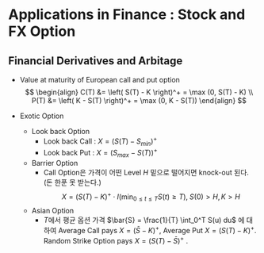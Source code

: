 Applications in Finance : Stock and FX Option
=================================

## Financial Derivatives and Arbitage
- Value at maturity of European call and put option
$$
\begin{align}
C(T) &= \left( S(T) - K \right)^+ = \max (0, S(T) - K) \\
P(T) &= \left( K - S(T) \right)^+ = \max (0, K - S(T)) 
\end{align}
$$

- Exotic Option
   - Look back Option
     - Look back Call : $X = \left( S(T) - S_{min} \right)^+$
     - Look back Put  : $X = \left( S_{max} - S(T) \right)^+$ 
   - Barrier Option
     - Call Option은 가격이 어떤 Level $H$ 밑으로 떨어지면 knock-out 된다. (돈 한푼 못 받는다.)
     $$
     X = \left( S(T) - K \right)^+ \cdot I(\min_{0 \leq t \leq T} S(t) \geq T),\; S(0) > H, K > H
     $$
   - Asian Option
     - $T$에서 평균 옵션 가격 $\bar{S} = \frac{1}{T} \int_0^T S(u) du$ 에 대하여 Average Call pays $X = (\bar{S} - K)^+$, Average Put  $X = (S(T) - K)^+$. Random Strike Option pays $X=(S(T) - \bar{S})^+$ .

